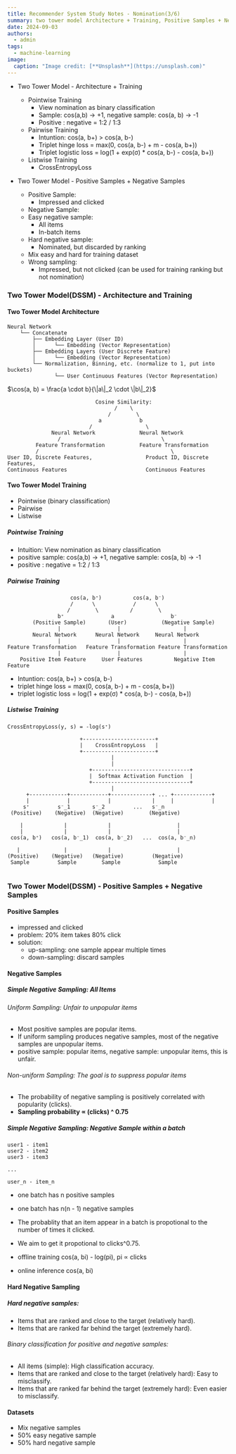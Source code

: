 ```yaml
---
title: Recommender System Study Notes - Nomination(3/6)
summary: two tower model Architecture + Training, Positive Samples + Negative Samples
date: 2024-09-03
authors:
  - admin
tags:
  - machine-learning
image:
  caption: "Image credit: [**Unsplash**](https://unsplash.com)"
---
```


- Two Tower Model - Architecture + Training

  - Pointwise Training
    - View nomination as binary classification
    - Sample: cos(a,b) -> +1, negative sample: cos(a, b) -> -1
    - Positive : negative = 1:2 / 1:3
  - Pairwise Training
    - Intuntion: cos(a, b+) > cos(a, b-)
    - Triplet hinge loss = max(0, cos(a, b-) + m - cos(a, b+))
    - Triplet logistic loss = log(1 + exp(σ) \* cos(a, b-) - cos(a, b+))
  - Listwise Training
    - CrossEntropyLoss

- Two Tower Model - Positive Samples + Negative Samples
  - Positive Sample:
    - Impressed and clicked
  - Negative Sample:
  - Easy negative sample:
    - All items
    - In-batch items
  - Hard negative sample:
    - Nominated, but discarded by ranking
  - Mix easy and hard for training dataset
  - Wrong sampling:
    - Impressed, but not clicked (can be used for training ranking but not nomination)

### Two Tower Model(DSSM) - Architecture and Training

#### Two Tower Model Architecture

```
Neural Network
    └── Concatenate
        ├── Embedding Layer (User ID)
        │      └── Embedding (Vector Representation)
        ├── Embedding Layers (User Discrete Feature)
        │      └── Embedding (Vector Representation)
        └── Normalization, Binning, etc. (normalize to 1, put into buckets)
               └── User Continuous Features (Vector Representation)

```

$\cos(a, b) = \frac{a \cdot b}{\|a\|_2 \cdot \|b\|_2}$

```
                            Cosine Similarity:
                                  /    \
                                /        \
                             a            b
                          /                 \
              Neural Network              Neural Network
                /                                \
         Feature Transformation           Feature Transformation
         /                                          \
User ID, Discrete Features,                 Product ID, Discrete Features,
Continuous Features                         Continuous Features

```

#### Two Tower Model Training

- Pointwise (binary classification)
- Pairwise
- Listwise

##### Pointwise Training

- Intuition: View nomination as binary classification
- positive sample: cos(a,b) -> +1, negative sample: cos(a, b) -> -1
- positive : negative = 1:2 / 1:3

##### Pairwise Training

```
                    cos(a, b⁺)          cos(a, b⁻)
                    /      \            /      \
                   /        \          /        \
                b⁺               a                  b⁻
        (Positive Sample)       (User)           (Negative Sample)
                |                  |                    |
        Neural Network      Neural Network     Neural Network
                |                  |                    |
Feature Transformation   Feature Transformation Feature Transformation
                |                  |                    |
    Positive Item Feature     User Features          Negative Item Feature

```

- Intuntion: cos(a, b+) > cos(a, b-)
- triplet hinge loss = max(0, cos(a, b-) + m - cos(a, b+))
- triplet logistic loss = log(1 + exp(σ) \* cos(a, b-) - cos(a, b+))

##### Listwise Training

```
CrossEntropyLoss(y, s) = -log(s⁺)

                       +-----------------------+
                       |    CrossEntropyLoss   |
                       +-----------------------+
                                 |
                                 |
                          +-------------------------------+
                          |  Softmax Activation Function  |
                          +-------------------------------+
                                 |
      +------------+------------+-------------+ ... +------------+
      |            |            |             |     |            |
     s⁺         s⁻_1       s⁻_2         ...   s⁻_n
 (Positive)    (Negative)  (Negative)        (Negative)

    |             |             |                     |
    |             |             |                     |
 cos(a, b⁺)   cos(a, b⁻_1)  cos(a, b⁻_2)   ...  cos(a, b⁻_n)

   |              |             |                     |
(Positive)    (Negative)   (Negative)         (Negative)
 Sample         Sample        Sample            Sample


```

### Two Tower Model(DSSM) - Positive Samples + Negative Samples

#### Positive Samples

- impressed and clicked
- problem: 20% item takes 80% click
- solution:
  - up-sampling: one sample appear multiple times
  - down-sampling: discard samples

#### Negative Samples

##### Simple Negative Sampling: All Items

###### Uniform Sampling: Unfair to unpopular items

- Most positive samples are popular items.
- If uniform sampling produces negative samples, most of the negative samples are unpopular items.
- positive sample: popular items, negative sample: unpopular items, this is unfair.

###### Non-uniform Sampling: The goal is to suppress popular items

- The probability of negative sampling is positively correlated with popularity (clicks).
- **Sampling probability ∝ (clicks) ^ 0.75**

##### Simple Negative Sampling: Negative Sample within a batch

```
user1 - item1
user2 - item2
user3 - item3

...

user_n - item_n
```

- one batch has n positive samples
- one batch has n(n - 1) negative samples

- The probablity that an item appear in a batch is propotional to the number of times it clicked.
- We aim to get it propotional to clicks^0.75.
- offline training cos(a, bi) - log(pi), pi ∝ clicks
- online inference cos(a, bi)

#### Hard Negative Sampling

##### Hard negative samples:

- Items that are ranked and close to the target (relatively hard).
- Items that are ranked far behind the target (extremely hard).

###### Binary classification for positive and negative samples:

- All items (simple): High classification accuracy.
- Items that are ranked and close to the target (relatively hard): Easy to misclassify.
- Items that are ranked far behind the target (extremely hard): Even easier to misclassify.

#### Datasets

- Mix negative samples
- 50% easy negative sample
- 50% hard negative sample

